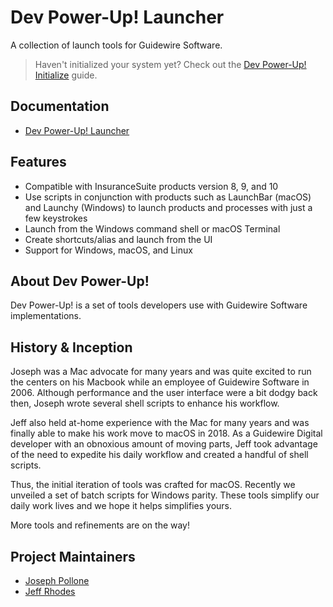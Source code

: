 # Dev Power-Up! Launcher

A collection of launch tools for Guidewire Software.

> Haven't initialized your system yet? Check out the [Dev Power-Up! Initialize](https://dev-power-up.github.io/initialize/) guide.

## Documentation

* [Dev Power-Up! Launcher](https://dev-power-up.github.io/launcher/)

## Features
- Compatible with InsuranceSuite products version 8, 9, and 10
- Use scripts in conjunction with products such as LaunchBar (macOS) and Launchy (Windows) to launch products and processes with just a few keystrokes
- Launch from the Windows command shell or macOS Terminal
- Create shortcuts/alias and launch from the UI
- Support for Windows, macOS, and Linux

## About Dev Power-Up!

Dev Power-Up! is a set of tools developers use with Guidewire Software implementations.

## History & Inception

Joseph was a Mac advocate for many years and was quite excited to run the centers on his Macbook while an employee of Guidewire Software in 2006. Although performance and the user interface were a bit dodgy back then, Joseph wrote several shell scripts to enhance his workflow.

Jeff also held at-home experience with the Mac for many years and was finally able to make his work move to macOS in 2018. As a Guidewire Digital developer with an obnoxious amount of moving parts, Jeff took advantage of the need to expedite his daily workflow and created a handful of shell scripts.

Thus, the initial iteration of tools was crafted for macOS. Recently we unveiled a set of batch scripts for Windows parity. These tools simplify our daily work lives and we hope it helps simplifies yours.

More tools and refinements are on the way!

## Project Maintainers

- [Joseph Pollone](https://www.linkedin.com/in/joseph-pollone-402725195/)
- [Jeff Rhodes](https://www.linkedin.com/in/jeffdrhodes/)
